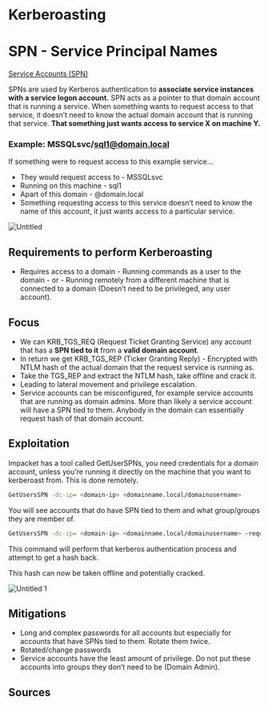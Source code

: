 # Kerberoasting

# SPN - Service Principal Names

[Service Accounts (SPN)](Kerberoasting%20f96b27d162554eae8993a450b617671e/Service%20Accounts%20(SPN)%2066fb82ecfb79480aa852482e3147d6f5.md)

SPNs are used by Kerberos authentication to **associate service instances with a service logon account.** SPN acts as a pointer to that domain account that is running a service. When something wants to request access to that service, it doesn’t need to know the actual domain account that is running that service. **That something just wants access to service X on machine Y.**

### Example:  MSSQLsvc/sql1@domain.local

If something were to request access to this example service...

- They would request access to - MSSQLsvc
- Running on this machine - sql1
- Apart of this domain - @domain.local
- Something requesting access to this service doesn’t need to know the name of this account, it just wants access to a particular service.

![Untitled](https://user-images.githubusercontent.com/55252902/166307364-0a2860ad-9969-487b-85f9-16b6f62c6275.png)


## Requirements to perform Kerberoasting

- Requires access to a domain - Running commands as a user to the domain - or - Running remotely from a different machine that is connected to a domain (Doesn’t need to be privileged, any user account).

## Focus

- We can KRB_TGS_REQ (Request Ticket Granting Service) any account that has a **SPN tied to it** from a **valid domain account**.
- In return we get KRB_TGS_REP (Ticker Granting Reply) - Encrypted with NTLM hash of the actual domain that the request service is running as.
- Take the TGS_REP and extract the NTLM hash, take offline and crack it.
- Leading to lateral movement and privilege escalation.
- Service accounts can be misconfigured, for example service accounts that are running as domain admins. More than likely a service account will have a SPN tied to them. Anybody in the domain can essentially request hash of that domain account.

## Exploitation

Impacket has a tool called GetUserSPNs, you need credentials for a domain account, unless you’re running it directly on the machine that you want to kerberoast from. This is done remotely.

```bash
GetUsersSPN -dc-ip= <domain-ip> <domainname.local/domainusername>
```

You will see accounts that do have SPN tied to them and what group/groups they are member of.

```bash
GetUsersSPN -dc-ip= <domain-ip> <domainname.local/domainusername> -request
```

This command will perform that kerberos authentication process and attempt to get a hash back.

This hash can now be taken offline and potentially cracked.

![Untitled 1](https://user-images.githubusercontent.com/55252902/166307376-1bee41f2-afd5-46f1-a9ef-0b64f73bf5cf.png)

## Mitigations

- Long and complex passwords for all accounts but especially for accounts that have SPNs tied to them. Rotate them twice.
- Rotated/change passwords
- Service accounts have the least amount of privilege. Do not put these accounts into groups they don’t need to be (Domain Admin).

## Sources
